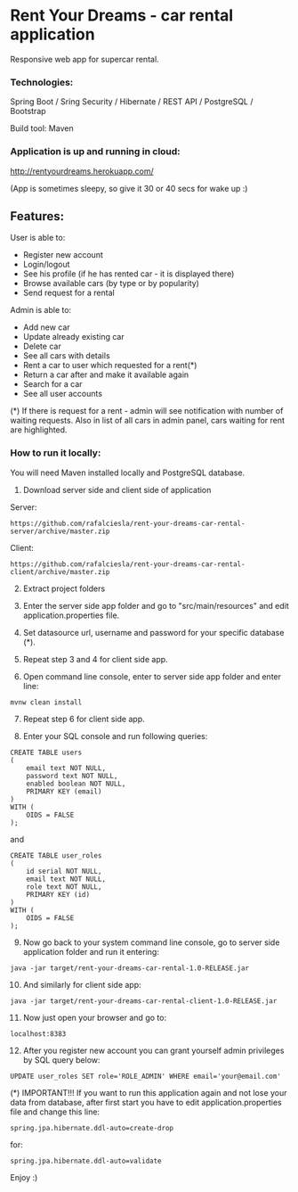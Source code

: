 # Rent Your Dreams - car rental application

Responsive web app for supercar rental.

### Technologies:

Spring Boot / Sring Security / Hibernate / REST API / PostgreSQL / Bootstrap

Build tool: Maven

### Application is up and running in cloud:

http://rentyourdreams.herokuapp.com/

(App is sometimes sleepy, so give it 30 or 40 secs for wake up :)

## Features:

User is able to:

* Register new account
* Login/logout
* See his profile (if he has rented car - it is displayed there)
* Browse available cars (by type or by popularity)
* Send request for a rental

Admin is able to:

* Add new car
* Update already existing car
* Delete car
* See all cars with details
* Rent a car to user which requested for a rent(*)
* Return a car after and make it available again
* Search for a car
* See all user accounts

(*) If there is request for a rent - admin will see notification with number of waiting requests. Also in list of all cars in admin panel, cars waiting for rent are highlighted.


### How to run it locally:

You will need Maven installed locally and PostgreSQL database.

1. Download server side and client side of application

Server:

```
https://github.com/rafalciesla/rent-your-dreams-car-rental-server/archive/master.zip
```

Client:

```
https://github.com/rafalciesla/rent-your-dreams-car-rental-client/archive/master.zip
```

2. Extract project folders

3. Enter the server side app folder and go to "src/main/resources" and edit application.properties file.

4. Set datasource url, username and password for your specific database (*).

5. Repeat step 3 and 4 for client side app.

6. Open command line console, enter to server side app folder and enter line:

```
mvnw clean install
```

7. Repeat step 6 for client side app.

8. Enter your SQL console and run following queries:

```
CREATE TABLE users
(
    email text NOT NULL,
    password text NOT NULL,
    enabled boolean NOT NULL,
    PRIMARY KEY (email)
)
WITH (
    OIDS = FALSE
);
```

and

```
CREATE TABLE user_roles
(
    id serial NOT NULL,
    email text NOT NULL,
    role text NOT NULL,
    PRIMARY KEY (id)
)
WITH (
    OIDS = FALSE
);
```

9. Now go back to your system command line console, go to server side application folder and run it entering:

```
java -jar target/rent-your-dreams-car-rental-1.0-RELEASE.jar
```

10. And similarly for client side app:

```
java -jar target/rent-your-dreams-car-rental-client-1.0-RELEASE.jar
```

11. Now just open your browser and go to:

```
localhost:8383
```

12. After you register new account you can grant yourself admin privileges by SQL query below:

```
UPDATE user_roles SET role='ROLE_ADMIN' WHERE email='your@email.com'
```

(*) IMPORTANT!!! If you want to run this application again and not lose your data from database, after first start you have to edit application.properties file and change this line:

```
spring.jpa.hibernate.ddl-auto=create-drop
```

for:

```
spring.jpa.hibernate.ddl-auto=validate
```

Enjoy :)
